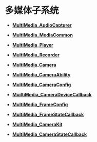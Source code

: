 # 多媒体子系统<a name="ZH-CN_TOPIC_0000001054918107"></a>

-   **[MultiMedia\_AudioCapturer](MultiMedia_AudioCapturer.md)**  

-   **[MultiMedia\_MediaCommon](MultiMedia_MediaCommon.md)**  

-   **[MultiMedia\_Player](MultiMedia_Player.md)**  

-   **[MultiMedia\_Recorder](MultiMedia_Recorder.md)**  

-   **[MultiMedia\_Camera](MultiMedia_Camera.md)**  

-   **[MultiMedia\_CameraAbility](MultiMedia_CameraAbility.md)**  

-   **[MultiMedia\_CameraConfig](MultiMedia_CameraConfig.md)**  

-   **[MuiltiMedia\_CameraDeviceCallback](MuiltiMedia_CameraDeviceCallback.md)**  

-   **[MultiMedia\_FrameConfig](MultiMedia_FrameConfig.md)**  

-   **[MultiMedia\_FrameStateCallback](MultiMedia_FrameStateCallback.md)**  

-   **[MultiMedia\_CameraKit](MultiMedia_CameraKit.md)**  

-   **[MultiMedia\_CameraStateCallback](MultiMedia_CameraStateCallback.md)**  


